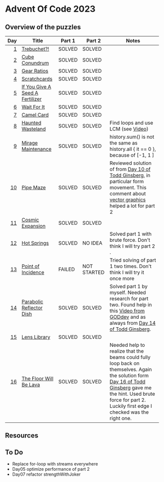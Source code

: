 # Advent Of Code 2023

## Overview of the puzzles

|  Day | Title                             | Part 1 | Part 2      | Notes                                                                                                                                                                                                                       |
|-----:|-----------------------------------|--------|-------------|-----------------------------------------------------------------------------------------------------------------------------------------------------------------------------------------------------------------------------|
|  [1] | [Trebuchet?!]                     | SOLVED | SOLVED      |                                                                                                                                                                                                                             |
|  [2] | [Cube Conundrum]                  | SOLVED | SOLVED      |                                                                                                                                                                                                                             |
|  [3] | [Gear Ratios]                     | SOLVED | SOLVED      |                                                                                                                                                                                                                             |
|  [4] | [Scratchcards]                    | SOLVED | SOLVED      |                                                                                                                                                                                                                             |
|  [5] | [If You Give A Seed A Fertilizer] | SOLVED | SOLVED      |                                                                                                                                                                                                                             |
|  [6] | [Wait For It]                     | SOLVED | SOLVED      |                                                                                                                                                                                                                             |
|  [7] | [Camel Card]                      | SOLVED | SOLVED      |                                                                                                                                                                                                                             |
|  [8] | [Haunted Wasteland]               | SOLVED | SOLVED      | Find loops and use LCM (see [Video])                                                                                                                                                                                        |
|  [9] | [Mirage Maintenance]              | SOLVED | SOLVED      | history.sum() is not the same as history.all { it == 0 }, because of [-1, 1 ]                                                                                                                                               |
| [10] | [Pipe Maze]                       | SOLVED | SOLVED      | Reviewed solution of from [Day 10 of Todd Ginsberg], in particular form movement. This comment about [vector graphics] helped a lot for part 2                                                                              |
| [11] | [Cosmic Expansion]                | SOLVED | SOLVED      |                                                                                                                                                                                                                             |
| [12] | [Hot Springs]                     | SOLVED | NO IDEA     | Solved part 1 with brute force. Don't think I will try part 2          .                                                                                                                                                    |
| [13] | [Point of Incidence]              | FAILED | NOT STARTED | Tried solving of part 1 two times. Don't think I will try it once more                                                                                                                                                      |
| [14] | [Parabolic Reflector Dish]        | SOLVED | SOLVED      | Solved part 1 by myself. Needed research for part two. Found help in this [Video from GODdev] and as always from [Day 14 of Todd Ginsberg].                                                                                 |
| [15] | [Lens Library]                    | SOLVED | SOLVED      |                                                                                                                                                                                                                             |   
| [16] | [The Floor Will Be Lava]          | SOLVED | SOLVED      | Needed help to realize that the beams could fully loop back on themselves. Again the solution form [Day 16 of Todd Ginsberg] gave me the hint. Used brute force for part 2. Luckily first edge I checked was the right one. |   

## Resources

## To Do
* Replace for-loop with streams everywhere
* Day05 optimize performance of part 2
* Day07 refactor strengthWithJoker


[1]: src/main/kotlin/Day01.kt
[2]: src/main/kotlin/Day02.kt
[3]: src/main/kotlin/Day03.kt
[4]: src/main/kotlin/Day04.kt
[5]: src/main/kotlin/Day05.kt
[6]: src/main/kotlin/Day06.kt
[7]: src/main/kotlin/Day07.kt
[8]: src/main/kotlin/Day08.kt
[9]: src/main/kotlin/Day09.kt
[10]: src/main/kotlin/Day10.kt
[11]: src/main/kotlin/Day11.kt
[12]: src/main/kotlin/Day12.kt
[13]: src/main/kotlin/Day13.kt
[14]: src/main/kotlin/Day14.kt
[15]: src/main/kotlin/Day15.kt
[16]: src/main/kotlin/Day16.kt

[Video]: https://www.youtube.com/watch?v=UFa236NO4TU
[vector graphics]: https://www.reddit.com/r/adventofcode/comments/18fgddy/2023_day_10_part_2_using_a_rendering_algorithm_to/
[Day 10 of Todd Ginsberg]: https://todd.ginsberg.com/post/advent-of-code/2023/day10/
[Day 14 of Todd Ginsberg]: https://todd.ginsberg.com/post/advent-of-code/2023/day14/

[Day 16 of Todd Ginsberg]: https://todd.ginsberg.com/post/advent-of-code/2023/day16/
[Video from GODdev]: https://www.youtube.com/watch?v=hxC3MmhyUDM

[Trebuchet?!]: https://adventofcode.com/2023/day/1

[Cube Conundrum]: https://adventofcode.com/2023/day/2

[Gear Ratios]: https://adventofcode.com/2023/day/3

[Scratchcards]: https://adventofcode.com/2023/day/4

[If You Give A Seed A Fertilizer]: https://adventofcode.com/2023/day/5

[Wait For It]: https://adventofcode.com/2023/day/6

[Camel Card]: https://adventofcode.com/2023/day/7

[Haunted Wasteland]: https://adventofcode.com/2023/day/8

[Mirage Maintenance]: https://adventofcode.com/2023/day/9

[Pipe Maze]: https://adventofcode.com/2023/day/10

[Cosmic Expansion]: https://adventofcode.com/2023/day/11

[Hot Springs]: https://adventofcode.com/2023/day/12

[Point of Incidence]: https://adventofcode.com/2023/day/13

[Parabolic Reflector Dish]: https://adventofcode.com/2023/day/14

[Lens Library]: https://adventofcode.com/2023/day/15

[The Floor Will Be Lava]: https://adventofcode.com/2023/day/16            
